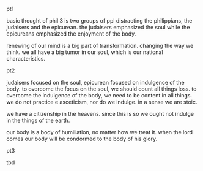 pt1

basic thought of phil 3 is two groups of ppl distracting the philippians, the
judaisers and the epicurean. the judaisers emphasized the soul while the epicureans
emphasized the enjoyment of the body.

renewing of our mind is a big part of transformation. changing the way we think.
we all have a big tumor in our soul, which is our national characteristics.

pt2

judaisers focused on the soul, epicurean focused on indulgence of the body. to overcome the focus on the soul, we should count all things loss. to overcome the indulgence of the body, we need to be content in all things. we do not practice e asceticism, nor do we indulge. in a sense we are stoic.

we have a citizenship in the heavens. since this is so we ought not indulge in the things of the earth.

our body is a body of humiliation, no matter how we treat it. when the lord comes our body will be condormed to the body of his glory.

pt3

tbd
